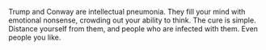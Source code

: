 Trump and Conway are intellectual pneumonia. They fill your mind with emotional nonsense, crowding out your ability to think. The cure is simple. Distance yourself from them, and people who are infected with them. Even people you like.
